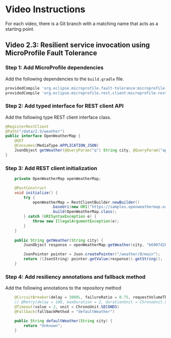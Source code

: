 # Video Instructions

For each video, there is a Git branch with a matching name that acts as a
starting point.

## Video 2.3: Resilient service invocation using MicroProfile Fault Tolerance

### Step 1: Add MicroProfile dependencies 

Add the following dependencies to the `build.gradle` file.

```groovy
providedCompile 'org.eclipse.microprofile.fault-tolerance:microprofile-fault-tolerance-api:1.1.2'
providedCompile 'org.eclipse.microprofile.rest.client:microprofile-rest-client-api:1.1'
```

### Step 2: Add typed interface for REST client API

Add the following type REST client interface class.

```java
@RegisterRestClient
@Path("/data/2.5/weather")
public interface OpenWeatherMap {
    @GET
    @Consumes(MediaType.APPLICATION_JSON)
    JsonObject getWeather(@QueryParam("q") String city, @QueryParam("appid") String appid);
}
```

### Step 3: Add REST client initialization

```java
    private OpenWeatherMap openWeatherMap;

    @PostConstruct
    void initialize() {
        try {
            openWeatherMap = RestClientBuilder.newBuilder()
                    .baseUri(new URI("https://samples.openweathermap.org"))
                    .build(OpenWeatherMap.class);
        } catch (URISyntaxException e) {
            throw new IllegalArgumentException(e);
        }
    }
    
    public String getWeather(String city) {
        JsonObject response = openWeatherMap.getWeather(city, "b6907d289e10d714a6e88b30761fae22");

        JsonPointer pointer = Json.createPointer("/weather/0/main");
        return ((JsonString) pointer.getValue(response)).getString();
    }
```

### Step 4: Add resiliency annotations and fallback method

Add the following annotations to the repository method 
```java
    @CircuitBreaker(delay = 3000L, failureRatio = 0.75, requestVolumeThreshold = 10)
    // @Retry(delay = 100, maxDuration = 2, durationUnit = ChronoUnit.SECONDS, maxRetries = 2)
    @Timeout(value = 2, unit = ChronoUnit.SECONDS)
    @Fallback(fallbackMethod = "defaultWeather")
```

```java
    public String defaultWeather(String city) {
        return "Unknown";
    }
```